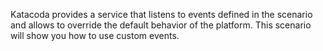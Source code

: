 Katacoda provides a service that listens to events defined in the scenario and allows to override the default behavior of the platform. This scenario will show you how to use custom events.
